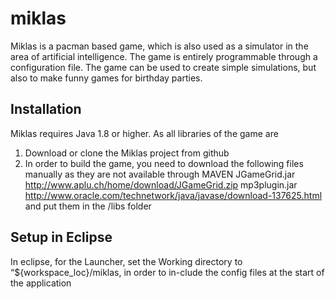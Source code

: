 # miklas
Miklas is a pacman based game, which is also used as a simulator in the area of artificial intelligence. The game is entirely programmable through a configuration file. The game can be used to create simple simulations, but also to make funny games for birthday parties.

## Installation
Miklas requires Java 1.8 or higher. As all libraries of the game are 
1. Download or clone the Miklas project from github
2. In order to build the game, you need to download the following files manually as they are not available through MAVEN
JGameGrid.jar   http://www.aplu.ch/home/download/JGameGrid.zip
mp3plugin.jar   http://www.oracle.com/technetwork/java/javase/download-137625.html
and put them in the /libs folder

## Setup in Eclipse
In eclipse, for the Launcher, set the Working directory to “${workspace_loc}/miklas, in order to in-clude the config files at the start of the application
